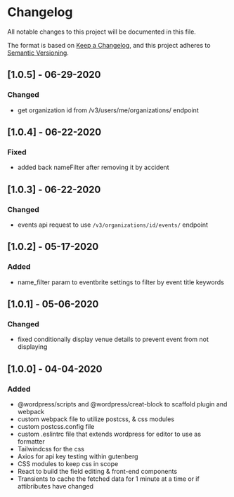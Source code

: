 # Changelog

All notable changes to this project will be documented in this file.

The format is based on [Keep a Changelog](https://keepachangelog.com/en/1.0.0/),
and this project adheres to [Semantic Versioning](https://semver.org/spec/v2.0.0.html).

## [1.0.5] - 06-29-2020

### Changed

-   get organization id from /v3/users/me/organizations/ endpoint

## [1.0.4] - 06-22-2020

### Fixed

-   added back nameFilter after removing it by accident

## [1.0.3] - 06-22-2020

### Changed

-   events api request to use `/v3/organizations/id/events/` endpoint

## [1.0.2] - 05-17-2020

### Added

-   name_filter param to eventbrite settings to filter by event title keywords

## [1.0.1] - 05-06-2020

### Changed

-   fixed conditionally display venue details to prevent event from not displaying

## [1.0.0] - 04-04-2020

### Added

-   @wordpress/scripts and @wordpress/creat-block to scaffold plugin and webpack
-   custom webpack file to utilize postcss, & css modules
-   custom postcss.config file
-   custom .eslintrc file that extends wordpress for editor to use as formatter
-   Tailwindcss for the css
-   Axios for api key testing within gutenberg
-   CSS modules to keep css in scope
-   React to build the field editing & front-end components
-   Transients to cache the fetched data for 1 minute at a time or if attibributes have changed
